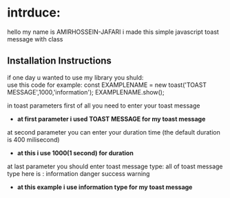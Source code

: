 # intrduce:
hello my name is AMIRHOSSEIN-JAFARI
i made this simple javascript toast message with class

## Installation Instructions
if one day u wanted to use my library you shuld:\
use this code for example:
 const EXAMPLENAME = new toast('TOAST MESSAGE',1000,'information');
 EXAMPLENAME.show();

 in toast parameters first of all you need to enter your toast message
 <br>
 
 - **at first parameter i used TOAST MESSAGE for my toast message**

at second parameter you can enter your duration time (the default duration is 400 milisecond)
 <br>

 - **at this i use 1000(1 second) for duration**


at last parameter you should enter toast message type:
all of toast message type here is :
information
danger
success
warning
 <br>

 - **at this example i use information type for my toast message**
